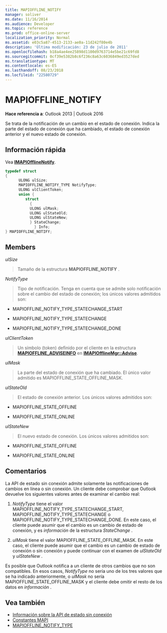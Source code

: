 ```yaml
---
title: MAPIOFFLINE_NOTIFY
manager: soliver
ms.date: 11/16/2014
ms.audience: Developer
ms.topic: reference
ms.prod: office-online-server
localization_priority: Normal
ms.assetid: e03c5a87-4513-2133-ae0a-11d242f80e4b
description: 'Última modificación: 23 de julio de 2011'
ms.openlocfilehash: b18a4ae4ee25898d1100d9763714e5be21c69fd8
ms.sourcegitcommit: 0cf39e5382b8c6f236c8a63c6036849ed3527ded
ms.translationtype: MT
ms.contentlocale: es-ES
ms.lasthandoff: 08/23/2018
ms.locfileid: "22580729"
---
```

# <a name="mapiofflinenotify"></a>MAPIOFFLINE_NOTIFY

**Hace referencia a**: Outlook 2013 | Outlook 2016 
  
Se trata de la notificación de un cambio en el estado de conexión. Indica la parte del estado de conexión que ha cambiado, el estado de conexión anterior y el nuevo estado de conexión.
  
## <a name="quick-info"></a>Información rápida

Vea **[IMAPIOfflineNotify](imapiofflinenotifyiunknown.md)**. 
  
```cpp
typedef struct  
{ 
      ULONG ulSize; 
      MAPIOFFLINE_NOTIFY_TYPE NotifyType; 
      ULONG ulClientToken; 
      union { 
         struct 
           { 
           ULONG ulMask; 
           ULONG ulStateOld; 
           ULONG ulStateNew; 
           } StateChange; 
             } Info; 
} MAPIOFFLINE_NOTIFY;
```

## <a name="members"></a>Members

 _ulSize_
  
> Tamaño de la estructura **MAPIOFFLINE_NOTIFY** . 
    
 _NotifyType_
  
> Tipo de notificación. Tenga en cuenta que se admite solo notificación sobre el cambio del estado de conexión; los únicos valores admitidos son:
    
   - MAPIOFFLINE_NOTIFY_TYPE_STATECHANGE_START
    
   - MAPIOFFLINE_NOTIFY_TYPE_STATECHANGE
    
   - MAPIOFFLINE_NOTIFY_TYPE_STATECHANGE_DONE
    
 _ulClientToken_
  
> Un símbolo (token) definido por el cliente en la estructura **[MAPIOFFLINE_ADVISEINFO](mapioffline_adviseinfo.md)** en **[IMAPIOfflineMgr::Advise](imapiofflinemgr-advise.md)**. 
    
 _ulMask_
  
> La parte del estado de conexión que ha cambiado. El único valor admitido es MAPIOFFLINE_STATE_OFFLINE_MASK.
    
 _ulStateOld_
  
> El estado de conexión anterior. Los únicos valores admitidos son:
    
   - MAPIOFFLINE_STATE_OFFLINE
    
   - MAPIOFFLINE_STATE_ONLINE
    
 _ulStateNew_
  
> El nuevo estado de conexión. Los únicos valores admitidos son:
    
   - MAPIOFFLINE_STATE_OFFLINE
    
   - MAPIOFFLINE_STATE_ONLINE
    
## <a name="remarks"></a>Comentarios

La API de estado sin conexión admite solamente las notificaciones de cambios en línea o sin conexión. Un cliente debe comprobar que Outlook devuelve los siguientes valores antes de examinar el cambio real:
  
1.  *NotifyType* tiene el valor MAPIOFFLINE_NOTIFY_TYPE_STATECHANGE_START, MAPIOFFLINE_NOTIFY_TYPE_STATECHANGE o MAPIOFFLINE_NOTIFY_TYPE_STATECHANGE_DONE. En este caso, el cliente puede asumir que el cambio es un cambio de estado de conexión, y es *información* de la estructura *StateChange* . 
    
2.  *ulMask* tiene el valor MAPIOFFLINE_STATE_OFFLINE_MASK. En este caso, el cliente puede asumir que el cambio es un cambio de estado de conexión o sin conexión y puede continuar con el examen de *ulStateOld* y *ulStateNew* . 
    
Es posible que Outlook notifica a un cliente de otros cambios que no son compatibles. En esos casos, *NotifyType* no sería uno de los tres valores que se ha indicado anteriormente, o *ulMask* no sería MAPIOFFLINE_STATE_OFFLINE_MASK y el cliente debe omitir el resto de los datos en *información* . 
  
## <a name="see-also"></a>Vea también

- [Información sobre la API de estado sin conexión](about-the-offline-state-api.md)  
- [Constantes MAPI](mapi-constants.md)  
- [MAPIOFFLINE_NOTIFY_TYPE](mapioffline_notify_type.md)

